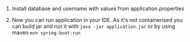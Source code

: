 1. Install database and username with values from application.properties

2. Now you can run application in your IDE.
As it's not containerised you can build jar and run it with `java -jar application.jar`
or by using maven `mvn spring-boot:run`

